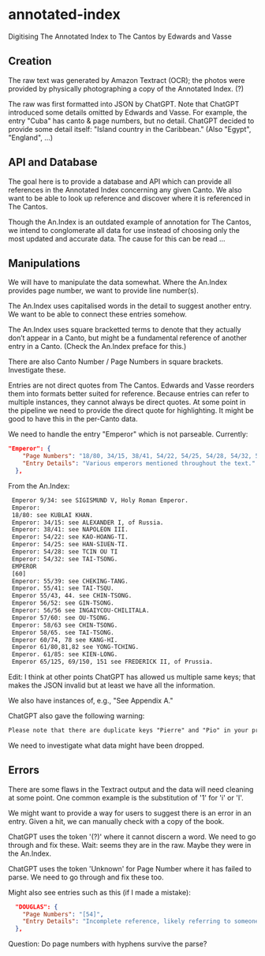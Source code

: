 # annotated-index
Digitising The Annotated Index to The Cantos by Edwards and Vasse

## Creation

The raw text was generated by Amazon Textract (OCR); the photos were provided by physically photographing a copy of the Annotated Index. (?)

The raw was first formatted into JSON by ChatGPT. Note that ChatGPT introduced some details omitted by Edwards and Vasse. For example, the entry "Cuba" has canto & page numbers, but no detail. ChatGPT decided to provide some detail itself: "Island country in the Caribbean." (Also "Egypt", "England", ...)

## API and Database

The goal here is to provide a database and API which can provide all references in the Annotated Index concerning any given Canto. We also want to be able to look up reference and discover where it is referenced in The Cantos.

Though the An.Index is an outdated example of annotation for The Cantos, we intend to conglomerate all data for use instead of choosing only the most updated and accurate data. The cause for this can be read ...

## Manipulations

We will have to manipulate the data somewhat. Where the An.Index provides page number, we want to provide line number(s).

The An.Index uses capitalised words in the detail to suggest another entry. We want to be able to connect these entries somehow.

The An.Index uses square bracketted terms to denote that they actually don’t appear in a Canto, but might be a fundamental reference of another entry in a Canto. (Check the An.Index preface for this.)

There are also Canto Number / Page Numbers in square brackets. Investigate these.

Entries are not direct quotes from The Cantos. Edwards and Vasse reorders them into formats better suited for reference. Because entries can refer to multiple instances, they cannot always be direct quotes. At some point in the pipeline we need to provide the direct quote for highlighting. It might be good to have this in the per-Canto data.

We need to handle the entry "Emperor" which is not parseable. Currently: 

```json
"Emperor": {
    "Page Numbers": "18/80, 34/15, 38/41, 54/22, 54/25, 54/28, 54/32, 55/39, 55/41, 55/43, 55/44, 56/52, 56/56, 57/60, 58/63, 58/65, 60/74, 60/78, 61/80, 61/81, 61/82, 61/85",
    "Entry Details": "Various emperors mentioned throughout the text."
  },
```

From the An.Index:

```txt
 Emperor 9/34: see SIGISMUND V, Holy Roman Emperor. 
 Emperor: 
 18/80: see KUBLAI KHAN. 
 Emperor: 34/15: see ALEXANDER I, of Russia. 
 Emperor: 38/41: see NAPOLEON III. 
 Emperor: 54/22: see KAO-HOANG-TI. 
 Emperor: 54/25: see HAN-SIUEN-TI. 
 Emperor: 54/28: see TCIN OU TI 
 Emperor: 54/32: see TAI-TSONG. 
 EMPEROR 
 [60] 
 Emperor: 55/39: see CHEKING-TANG. 
 Emperor. 55/41: see TAI-TSQU. 
 Emperor 55/43, 44. see CHIN-TSONG. 
 Emperor 56/52: see GIN-TSONG. 
 Emperor: 56/56 see INGAIYCOU-CHILITALA. 
 Emperor 57/60: see OU-TSONG. 
 Emperor: 58/63 see CHIN-TSONG. 
 Emperor 58/65. see TAI-TSONG. 
 Emperor 60/74, 78 see KANG-HI. 
 Emperor 61/80,81,82 see YONG-TCHING. 
 Emperor. 61/85: see KIEN-LONG. 
 Emperor 65/125, 69/150, 151 see FREDERICK II, of Prussia. 
```

Edit: I think at other points ChatGPT has allowed us multiple same keys; that makes the JSON invalid but at least we have all the information.

We also have instances of, e.g., "See Appendix A."

ChatGPT also gave the following warning:

```txt
Please note that there are duplicate keys "Pierre" and "Pio" in your provided data. JSON objects cannot have duplicate keys, so I've retained the last instance of each duplicate key in the JSON representation. If you need to handle these duplicates differently, you might need to adjust your data structure or key names accordingly.
```

We need to investigate what data might have been dropped.

## Errors

There are some flaws in the Textract output and the data will need cleaning at some point. One common example is the substitution of '1' for 'i' or 'I'.

We might want to provide a way for users to suggest there is an error in an entry. Given a hit, we can manually check with a copy of the book.

ChatGPT uses the token '(?)' where it cannot discern a word. We need to go through and fix these. Wait: seems they are in the raw. Maybe they were in the An.Index.

ChatGPT uses the token 'Unknown' for Page Number where it has failed to parse. We need to go through and fix these too.

Might also see entries such as this (if I made a mistake):

```json
  "DOUGLAS": {
    "Page Numbers": "[54]",
    "Entry Details": "Incomplete reference, likely referring to someone named Douglas."
  },
```

Question: Do page numbers with hyphens survive the parse?